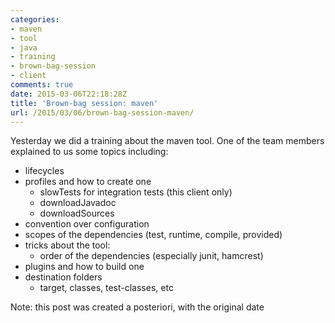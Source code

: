 ```yaml
---
categories:
- maven
- tool
- java
- training
- brown-bag-session
- client
comments: true
date: 2015-03-06T22:18:28Z
title: 'Brown-bag session: maven'
url: /2015/03/06/brown-bag-session-maven/
---
```


Yesterday we did a training about the maven tool. One of the team members explained to us some topics including:

  * lifecycles 
  * profiles and how to create one
    * slowTests for integration tests (this client only)
    * downloadJavadoc
    * downloadSources
  * convention over configuration
  * scopes of the dependencies (test, runtime, compile, provided)
  * tricks about the tool:
    * order of the dependencies (especially junit, hamcrest)
  * plugins and how to build one
  * destination folders
    * target, classes, test-classes, etc 


Note: this post was created a posteriori, with the original date
  